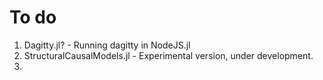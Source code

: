 # To do

1. Dagitty.jl? - Running dagitty in NodeJS.jl
2. StructuralCausalModels.jl - Experimental version, under development.
3.